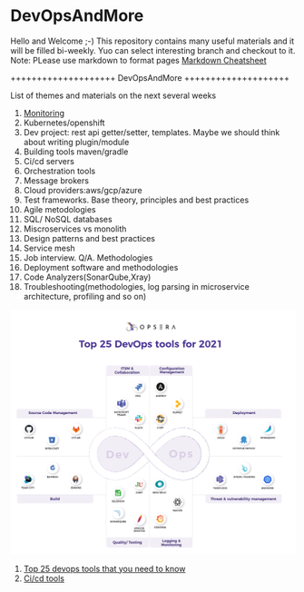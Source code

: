 # DevOpsAndMore
Hello and Welcome ;-) This repository contains many useful materials and it will be filled bi-weekly.
Yuo can select interesting branch and checkout to it.
Note: PLease use markdown to format pages [Markdown Cheatsheet](https://github.com/adam-p/markdown-here/wiki/Markdown-Cheatsheet)

++++++++++++++++++++ DevOpsAndMore ++++++++++++++++++++ 

List of themes and materials on the next several weeks
1. [Monitoring](https://github.com/sergei-voron/DevOpsAndMore/tree/Monitoring)
2. Kubernetes/openshift
3. Dev project: rest api getter/setter, templates. Maybe we should think about writing plugin/module
4. Building tools maven/gradle
5. Ci/cd servers
6. Orchestration tools
7. Message brokers
8. Cloud providers:aws/gcp/azure
9. Test frameworks. Base theory, principles and best practices
10. Agile metodologies
11. SQL/ NoSQL databases
12. Miscroservices vs monolith
13. Design patterns and best practices
14. Service mesh
15. Job interview. Q/A. Methodologies
16. Deployment software and methodologies
17. Code Analyzers(SonarQube,Xray)    
18. Troubleshooting(methodologies, log parsing in microservice architecture, profiling and so on)

![DevOps-tools-2021](DevOps-tools-2021.png)
1. [Top 25 devops tools that you need to know](https://www.opsera.io/blog/top-25-devops-tools-that-you-need-to-know)
2. [Ci/cd tools](https://www.katalon.com/resources-center/blog/ci-cd-tools)